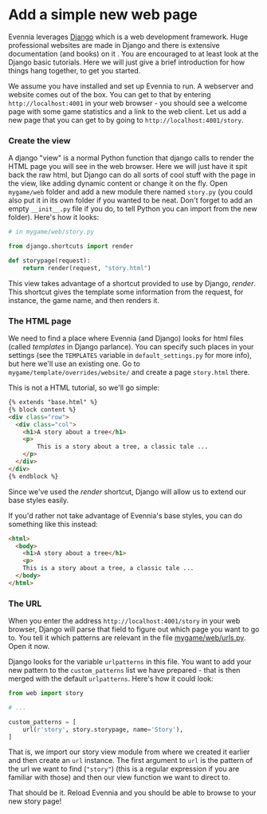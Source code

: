 # Add a simple new web page


Evennia leverages [Django](https://docs.djangoproject.com) which is a web development framework.
Huge professional websites are made in Django and there is extensive documentation (and books) on it
. You are encouraged to at least look at the Django basic tutorials. Here we will just give a brief
introduction for how things hang together, to get you started. 

We assume you have installed and set up Evennia to run. A webserver and website comes out of the
box. You can get to that by entering `http://localhost:4001` in your web browser - you should see a
welcome page with some game statistics and a link to the web client. Let us add a new page that you
can get to by going to `http://localhost:4001/story`.

### Create the view

A django "view" is a normal Python function that django calls to render the HTML page you will see
in the web browser. Here we will just have it spit back the raw html, but Django can do all sorts of
cool stuff with the page in the view, like adding dynamic content or change it on the fly. Open
`mygame/web` folder and add a new module there named `story.py` (you could also put it in its own
folder if you wanted to be neat. Don't forget to add an empty `__init__.py` file if you do, to tell
Python you can import from the new folder). Here's how it looks:

```python
# in mygame/web/story.py

from django.shortcuts import render

def storypage(request):
    return render(request, "story.html")
```

This view takes advantage of a shortcut provided to use by Django, _render_. This shortcut gives the
template some information from the request, for instance, the game name, and then renders it.

### The HTML page

We need to find a place where Evennia (and Django) looks for html files (called *templates* in
Django parlance). You can specify such places in your settings (see the `TEMPLATES` variable in
`default_settings.py` for more info), but here we'll use an existing one. Go to
`mygame/template/overrides/website/` and create a page `story.html` there. 

This is not a HTML tutorial, so we'll go simple:

```html
{% extends "base.html" %}
{% block content %}
<div class="row">
  <div class="col">
    <h1>A story about a tree</h1>
    <p>
        This is a story about a tree, a classic tale ...
    </p>
  </div>
</div>
{% endblock %}
```

Since we've used the _render_ shortcut, Django will allow us to extend our base styles easily.

If you'd rather not take advantage of Evennia's base styles, you can do something like this instead:

```html
<html>
  <body>
    <h1>A story about a tree</h1>
    <p>
    This is a story about a tree, a classic tale ...
  </body>
</html>
```

 
### The URL

When you enter the address `http://localhost:4001/story` in your web browser, Django will parse that
field to figure out which page you want to go to. You tell it which patterns are relevant in the
file
[mygame/web/urls.py](https://github.com/evennia/evennia/blob/master/evennia/game_template/web/urls.py).
Open it now. 

Django looks for the variable `urlpatterns` in this file. You want to add your new pattern to the
`custom_patterns` list we have prepared - that is then merged with the default `urlpatterns`. Here's
how it could look:

```python
from web import story

# ...

custom_patterns = [
    url(r'story', story.storypage, name='Story'),
]
```

That is, we import our story view module from where we created it earlier and then create an `url`
instance. The first argument to `url` is the pattern of the url we want to find (`"story"`) (this is
a regular expression if you are familiar with those) and then our view function we want to direct
to.

That should be it. Reload Evennia and you should be able to browse to your new story page!
